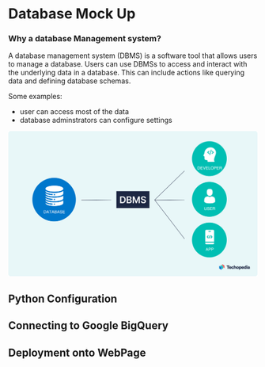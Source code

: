 # Database Mock Up
### Why a database Management system? 
A database management system (DBMS) is a software tool that allows users to manage a database. Users can use DBMSs to access and interact with the underlying data in a database. This can include actions like querying data and defining database schemas. 

Some examples: 
- user can access most of the data
- database adminstrators can configure settings

![alt text](https://github.com/dsrichard97/web_dep/blob/main/dbms-image-1.png "Database Uses")



## Python Configuration 


## Connecting to Google BigQuery



## Deployment onto WebPage
